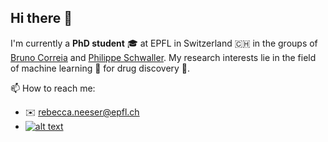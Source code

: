 ## Hi there 👋

I'm currently a **PhD student** :mortar_board: at EPFL in Switzerland :switzerland: in the groups of [Bruno Correia](https://www.epfl.ch/labs/lpdi/) and [Philippe Schwaller](https://schwallergroup.github.io). My research interests lie in the field of machine learning :robot: for drug discovery :pill:.   

📫 How to reach me:
- :envelope: rebecca.neeser@epfl.ch
- [![alt text][1.1]][1]


 [1.1]: http://i.imgur.com/tXSoThF.png
 [1]: https://twitter.com/RebeccaNeeser

